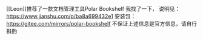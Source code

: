 [[Leon]]推荐了一款文档管理工具Polar Bookshelf
我找了一下，
说明见： https://www.jianshu.com/p/ba8a699432e1
安装包： https://gitee.com/mirrors/polar-bookshelf
不保证上述信息是官方信息，请自行斟酌
